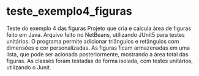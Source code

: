 # teste_exemplo4_figuras
Teste do exemplo 4 das figuras
Projeto que cria e calcula área de figuras feito em Java. Arquivo feito no NetBeans, utilizando JUnit5 para testes unitários.
O programa permite adicionar triângulos e retângulos com dimensões e cor personalizadas. As figuras ficam armazenadas em uma lista, que pode ser acionada posteriormente, mostrando a área total das figuras.
As classes foram testadas de forma isolada, com testes unitários, utilizando o Junit.

